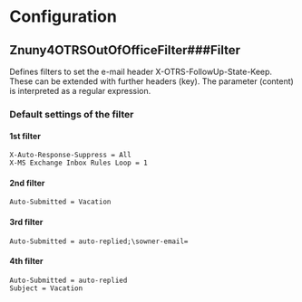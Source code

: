 # Configuration

## __Znuny4OTRSOutOfOfficeFilter###Filter__
Defines filters to set the e-mail header X-OTRS-FollowUp-State-Keep. These can be extended with further headers (key). The parameter (content) is interpreted as a regular expression.

### Default settings of the filter

#### 1st filter
```
X-Auto-Response-Suppress = All
X-MS Exchange Inbox Rules Loop = 1
```
#### 2nd filter
```
Auto-Submitted = Vacation
```

#### 3rd filter
```
Auto-Submitted = auto-replied;\sowner-email=
```

#### 4th filter
```
Auto-Submitted = auto-replied
Subject = Vacation
```
